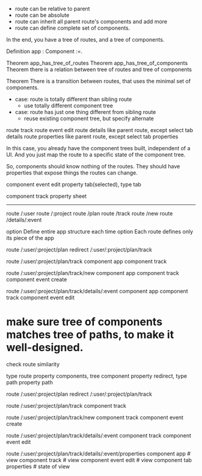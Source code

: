 
- route can be relative to parent
- route can be absolute
- route can inherit all parent route's components and add more
- route can define complete set of components.

In the end, you have a tree of routes, and a tree of components.

Definition app : Component :=.

Theorem app_has_tree_of_routes
Theorem app_has_tree_of_components
Theorem there is a relation between tree of routes and tree of components

Theorem There is a transition between routes, that uses the minimal set of components.

- case: route is totally different than sibling route
  - use totally different component tree
- case: route has just one thing different from sibling route
  - reuse existing component tree, but specify alternate

route track
  route event edit
    route details
      like parent route, except
        select tab details
    route properties
      like parent route, except
        select tab properties

In this case, you already have the component trees built, independent of a UI. And you just map the route to a specific state of the component tree.

So, components should know nothing of the routes. They should have properties that expose things the routes can change.

component event edit
  property tab(selected), type tab

component track
  property sheet

---


route /:user
  route /:project
    route /plan
      route /track
        route /new
        route /details/:event

option Define entire app structure each time
option Each route defines only its piece of the app

route /:user/:project/plan
  redirect /:user/:project/plan/track

route /:user/:project/plan/track
  component app
  component track

route /:user/:project/plan/track/new
  component app
  component track
  component event create

route /:user/:project/plan/track/details/:event
  component app
  component track
  component event edit

# make sure tree of components matches tree of paths, to make it well-designed.
check route similarity

type route
  property components, tree component
  property redirect, type path
  property path

route /:user/:project/plan
  redirect /:user/:project/plan/track

route /:user/:project/plan/track
  component track

route /:user/:project/plan/track/new
  component track
  component event create

route /:user/:project/plan/track/details/:event
  component track
  component event edit

route /:user/:project/plan/track/details/:event/properties
  component app # view
  component track # view
  component event edit # view
  component tab properties # state of view
